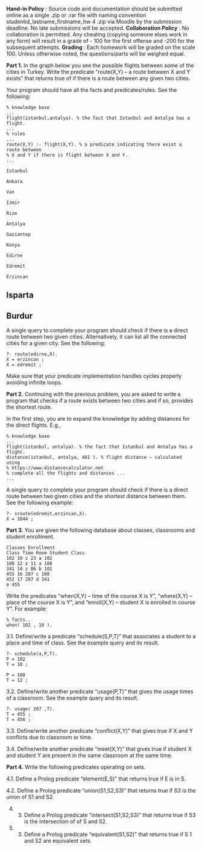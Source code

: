 
**Hand-in Policy** : Source code and documentation should be submitted online as a single .zip or .rar file
with naming convention studentid_lastname_firstname_hw 4 .zip via Moodle by the submission
deadline. No late submissions will be accepted.
**Collaboration Policy** : No collaboration is permitted. Any cheating (copying someone elses work in any
form) will result in a grade of - 100 for the first offense and -200 for the subsequent attempts.
**Grading** : Each homework will be graded on the scale 100. Unless otherwise noted, the questions/parts
will be weighed equal.

**Part 1.** In the graph below you see the possible flights between some of the cities in Turkey. Write the
predicate “route(X,Y) – a route between X and Y exists” that returns true of if there is a route between
any given two cities.

Your program should have all the facts and predicates/rules. See the following:

```
% knowledge base
...
flight(istanbul,antalya). % the fact that Istanbul and Antalya has a flight.
...
% rules
...
route(X,Y) :- flight(X,Y). % a predicate indicating there exist a route between
% X and Y if there is flight between X and Y.
...
```
```
Istanbul
```
```
Ankara
```
```
Van
```
```
Izmir
```
```
Rize
```
```
Antalya
```
```
Gaziantep
```
```
Konya
```
```
Edirne
```
```
Edremit
```
```
Erzincan
```
## Isparta

## Burdur


A single query to complete your program should check if there is a direct route between two given
cities. Alternatively, it can list all the connected cities for a given city. See the following:

```
?- route(edirne,X).
X = erzincan ;
X = edremit ;
```
Make sure that your predicate implementation handles cycles properly avoiding infinite loops.

**Part 2.** Continuing with the previous problem, you are asked to write a program that checks if a route
exists between two cities and if so, provides the shortest route.

In the first step, you are to expand the knowledge by adding distances for the direct flights. E.g.,

```
% knowledge base
...
flight(istanbul, antalya). % the fact that Istanbul and Antalya has a flight.
distance(istanbul, antalya, 481 ). % flight distance – calculated using
% https://www.distancecalculator.net
% complete all the flights and distances ...
...
```
A single query to complete your program should check if there is a direct route between two given
cities and the shortest distance between them. See the following example:

```
?- sroute(edremit,erzincan,X).
X = 1044 ;
```
**Part 3.** You are given the following database about classes, classrooms and student enrollment.

```
Classes Enrollment
Class Time Room Student Class
102 10 z 23 a 102
108 12 z 11 a 108
341 14 z 06 b 102
455 16 207 c 108
452 17 207 d 341
e 455
```
Write the predicates “when(X,Y) – time of the course X is Y”, “where(X,Y) – place of the course X is Y”,
and “enroll(X,Y) – student X is enrolled in course Y”. For example:

```
% facts..
when( 102 , 10 ).
```

3.1. Define/write a predicate “schedule(S,P,T)” that associates a student to a place and time of class.
See the example query and its result.

```
?- schedule(a,P,T).
P = 102
T = 10 ;
```
```
P = 108
T = 12 ;
```
3.2. Define/write another predicate “usage(P,T)” that gives the usage times of a classroom. See the
example query and its result.

```
?- usage( 207 ,T).
T = 455 ;
T = 456 ;
```
3.3. Define/write another predicate “conflict(X,Y)” that gives true if X and Y conflicts due to classroom
or time.

3.4. Define/write another predicate “meet(X,Y)” that gives true if student X and student Y are present
in the same classroom at the same time.

**Part 4.** Write the following predicates operating on sets.

4.1. Define a Prolog predicate “element(E,S)” that returns true if E is in S.

4.2. Define a Prolog predicate “union(S1,S2,S3)” that returns true if S3 is the union of S1 and S2.

4. 3. Define a Prolog predicate “intersect(S1,S2,S3)” that returns true if S3 is the intersection of of S
and S2.
4. 3. Define a Prolog predicate “equivalent(S1,S2)” that returns true if S 1 and S2 are equivalent sets.


